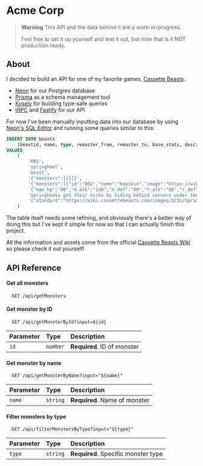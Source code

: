 # Acme Corp

> **Warning**
> This API and the data behind it are a work-in-progress.
>
> Feel free to set it up yourself and test it out, but note that is it NOT production ready.

## About

I decided to build an API for one of my favorite games, [Cassette Beasts](https://store.steampowered.com/app/1321440/Cassette_Beasts/).

- [Neon](https://neon.tech) for our Postgres database
- [Prisma](https://prisma.io) as a schema management tool
- [Kysely](https://kysely.dev) for building type-safe queries
- [tRPC](https://trpc.io) and [Fastify](https://fastify.dev) for our API

For now I've been manually inputting data into our database by using [Neon's SQL Editor](https://neon.tech/docs/get-started-with-neon/query-with-neon-sql-editor) and running some queries similar to this:

```sql
INSERT INTO beasts
    (beastid, name, type, remaster_from, remaster_to, base_stats, description, images)
VALUES
    (
        '001',
        'springheel',
        'beast',
        '{"monsters":[{}]}',
        '{"monsters":[{"id":"002","name":"hopskin","image":"https://wiki.cassettebeasts.com/images/a/ab/Hopskin.png"},{"id":"004","name":"snoopin","image":"https://wiki.cassettebeasts.com/images/7/71/Snoopin.png"}]}',
        '{"max_hp":"90","m_atk":"130","m_def":"80","r_atk":"80","r_def":"90","speed":"150"}',
        'Springheels get their kicks by hiding behind corners under the cover of night, before leaping out to surprise their victims. It appears that they make their “wings” out of old discarded rags.',
        '{"standard":"https://wiki.cassettebeasts.com/images/3/3c/Springheel.png","animated":"https://wiki.cassettebeasts.com/images/a/ac/Springheel_idle.gif"}'
    )
```

The table itself needs some refining, and obviously there's a better way of doing this but I've kept it simple for now so that I can actually finish this project.

All the information and assets come from the official [Cassette Beasts Wiki](https://wiki.cassettebeasts.com) so please check it out yourself!

## API Reference

#### Get all monsters

```http
  GET /api/getMonsters
```

#### Get monster by ID

```http
  GET /api/getMonsterById?input=${id}
```

| Parameter | Type     | Description                 |
| :-------- | :------- | :-------------------------- |
| `id`      | `number` | **Required**. ID of monster |

#### Get monster by name

```http
  GET /api/getMonsterByName?input="${name}"
```

| Parameter | Type     | Description                   |
| :-------- | :------- | :---------------------------- |
| `name`    | `string` | **Required**. Name of monster |

#### Filter monsters by type

```http
  GET /api/filterMonstersByType?input="${type}"
```

| Parameter | Type     | Description                         |
| :-------- | :------- | :---------------------------------- |
| `type`    | `string` | **Required**. Specific monster type |
